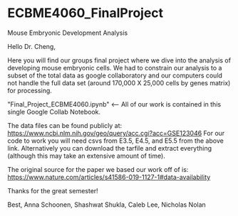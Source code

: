 # ECBME4060_FinalProject
Mouse Embryonic Development Analysis

Hello Dr. Cheng,

Here you will find our groups final project where we dive into the analysis of developing mouse embryonic cells. We had to constrain our analysis to a subset of the total data as google collaboratory and our computers could not handle the full data set (around 170,000 X 25,000 cells by genes matrix) for processing.


"Final_Project_ECBME4060.ipynb" <-- All of our work is contained in this single Google Collab Notebook.

The data files can be found publicly at: https://www.ncbi.nlm.nih.gov/geo/query/acc.cgi?acc=GSE123046
For our code to work you will need csvs from E3.5, E4.5, and E5.5 from the above link. Alternatively you can download the tarfile and extract everything (although this may take an extensive amount of time).

The original source for the paper we based our work off of is: https://www.nature.com/articles/s41586-019-1127-1#data-availability


Thanks for the great semester!

Best,
Anna Schoonen, Shashwat Shukla, Caleb Lee, Nicholas Nolan
